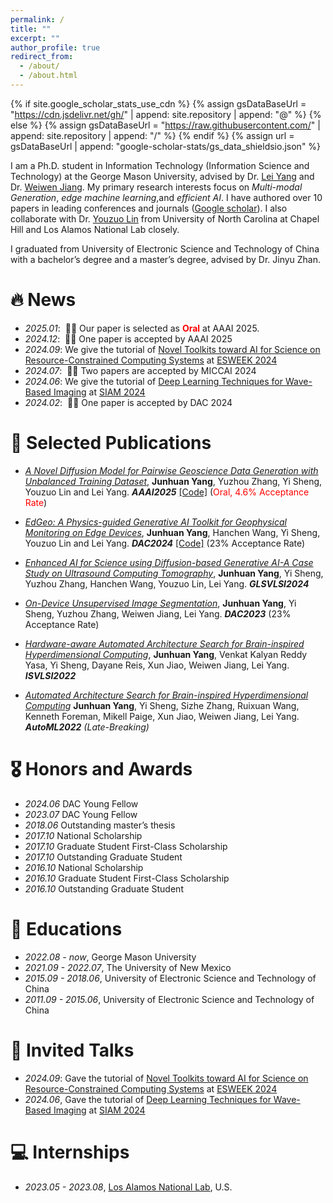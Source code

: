 ```yaml
---
permalink: /
title: ""
excerpt: ""
author_profile: true
redirect_from: 
  - /about/
  - /about.html
---
```


{% if site.google_scholar_stats_use_cdn %}
{% assign gsDataBaseUrl = "https://cdn.jsdelivr.net/gh/" | append: site.repository | append: "@" %}
{% else %}
{% assign gsDataBaseUrl = "https://raw.githubusercontent.com/" | append: site.repository | append: "/" %}
{% endif %}
{% assign url = gsDataBaseUrl | append: "google-scholar-stats/gs_data_shieldsio.json" %}

<span class='anchor' id='about-me'></span>

I am a Ph.D. student in Information Technology (Information Science and Technology) at the George Mason University, advised by Dr. [Lei Yang](https://leiyang0416.github.io/) and Dr. [Weiwen Jiang](https://jqub.github.io/). My primary research interests focus on *Multi-modal Generation*, *edge machine learning*,and *efficient AI*. I have authored over 10 papers in leading conferences and journals ([Google scholar](https://scholar.google.com/citations?user=otFECasAAAAJ&hl)).
I also collaborate with Dr. [Youzuo Lin](https://sites.google.com/site/youzuolin044/home) from University of North Carolina at Chapel Hill and Los Alamos National Lab closely.

I graduated from University of Electronic Science and Technology of China with a bachelor’s degree and a master’s degree, advised by Dr. Jinyu Zhan.



# 🔥 News
- *2025.01*: &nbsp;🎉🎉 Our paper is selected as <span style="color: #FF0000; font-weight: bold;">Oral</span> at AAAI 2025.
- *2024.12*: &nbsp;🎉🎉 One paper is accepted by AAAI 2025
- *2024.09*: We give the tutorial of [Novel Toolkits toward AI for Science on Resource-Constrained Computing Systems](https://esfair2023.github.io/esweek_turtorial/) at [ESWEEK 2024](https://esweek.org/tutorials/)
- *2024.07*: &nbsp;🎉🎉 Two papers are accepted by MICCAI 2024
- *2024.06*: We give the tutorial of [Deep Learning Techniques for Wave-Based Imaging](https://junhuanyang.github.io/Computational-Wave-Imaging/) at [SIAM 2024](https://www.siam.org/conferences/cm/program/minitutorials/is24-minitutorials)
- *2024.02*: &nbsp;🎉🎉 One paper is accepted by DAC 2024


# 📝 Selected Publications 
- [*A Novel Diffusion Model for Pairwise Geoscience Data Generation with Unbalanced Training Dataset*](https://arxiv.org/abs/2501.00941), 
**Junhuan Yang**, Yuzhou Zhang, Yi Sheng, Youzuo Lin and Lei Yang. ***AAAI2025*** [[Code]](https://github.com/junhuanyang/UB-Diff)
(<span style="color: #FF0000">Oral, 4.6% Acceptance Rate</span>)

- [*EdGeo: A Physics-guided Generative AI Toolkit for Geophysical Monitoring on Edge Devices*](https://dl.acm.org/doi/abs/10.1145/3649329.3657344),
**Junhuan Yang**, Hanchen Wang, Yi Sheng, Youzuo Lin and Lei Yang. ***DAC2024*** [[Code]](https://github.com/junhuanyang/EdGeo)
(23% Acceptance Rate)
- [*Enhanced AI for Science using Diffusion-based Generative AI-A Case Study on Ultrasound Computing Tomography*](https://dl.acm.org/doi/abs/10.1145/3649476.3660360), **Junhuan Yang**, Yi Sheng, Yuzhou Zhang, Hanchen Wang, Youzuo Lin, Lei Yang. ***GLSVLSI2024***

- [*On-Device Unsupervised Image Segmentation*](https://arxiv.org/abs/2303.12753), **Junhuan Yang**, Yi Sheng, Yuzhou Zhang, Weiwen Jiang, Lei Yang. ***DAC2023*** (23% Acceptance Rate)

- [*Hardware-aware Automated Architecture Search for Brain-inspired Hyperdimensional Computing*](https://ieeexplore.ieee.org/stamp/stamp.jsp?arnumber=9912048),
**Junhuan Yang**, Venkat Kalyan Reddy Yasa, Yi Sheng, Dayane Reis, Xun Jiao, Weiwen Jiang, Lei Yang. ***ISVLSI2022***

- [*Automated Architecture Search for Brain-inspired Hyperdimensional Computing*](https://2022.automl.cc/wp-content/uploads/2022/07/automated_architecture_search_.pdf)
**Junhuan Yang**, Yi Sheng, Sizhe Zhang, Ruixuan Wang, Kenneth Foreman, Mikell Paige, Xun Jiao, Weiwen Jiang, Lei Yang. ***AutoML2022*** *(Late-Breaking)*


# 🎖 Honors and Awards
- *2024.06* DAC Young Fellow
- *2023.07* DAC Young Fellow
- *2018.06* Outstanding master’s thesis
- *2017.10* National Scholarship
- *2017.10* Graduate Student First-Class Scholarship
- *2017.10* Outstanding Graduate Student
- *2016.10* National Scholarship
- *2016.10* Graduate Student First-Class Scholarship
- *2016.10* Outstanding Graduate Student

# 📖 Educations
- *2022.08 - now*, George Mason University
- *2021.09 - 2022.07*, The University of New Mexico
- *2015.09 - 2018.06*, University of Electronic Science and Technology of China 
- *2011.09 - 2015.06*, University of Electronic Science and Technology of China

# 💬 Invited Talks
- *2024.09*: Gave the tutorial of [Novel Toolkits toward AI for Science on Resource-Constrained Computing Systems](https://esfair2023.github.io/esweek_turtorial/) at [ESWEEK 2024](https://esweek.org/tutorials/)
- *2024.06*, Gave the tutorial of [Deep Learning Techniques for Wave-Based Imaging](https://junhuanyang.github.io/Computational-Wave-Imaging/) at [SIAM 2024](https://www.siam.org/conferences/cm/program/minitutorials/is24-minitutorials)


# 💻 Internships
- *2023.05 - 2023.08*, [Los Alamos National Lab](https://www.lanl.gov), U.S.